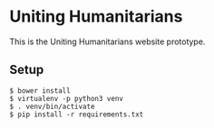 Uniting Humanitarians
=====================

This is the Uniting Humanitarians website prototype.

Setup
-----

    $ bower install
    $ virtualenv -p python3 venv
    $ . venv/bin/activate
    $ pip install -r requirements.txt
